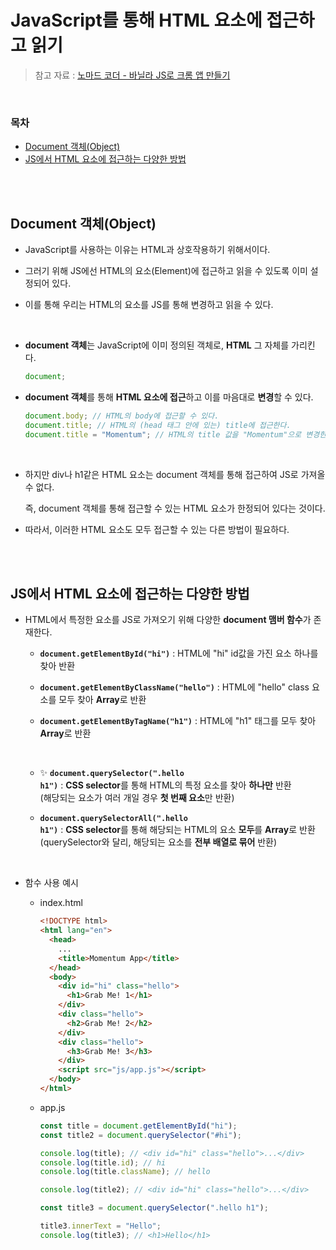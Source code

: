 # JavaScript를 통해 HTML 요소에 접근하고 읽기

> 참고 자료 : <a href="https://nomadcoders.co/javascript-for-beginners">노마드 코더 - 바닐라 JS로 크롬 앱 만들기</a>

<br/>

### 목차

- <a href="https://github.com/SangYoonLee1231/TIL/blob/main/JavaScript/html_javascript.md#document-%EA%B0%9D%EC%B2%B4object">Document 객체(Object)</a>
- <a href="https://github.com/SangYoonLee1231/TIL/blob/main/JavaScript/html_javascript.md#js%EC%97%90%EC%84%9C-html-%EC%9A%94%EC%86%8C%EC%97%90-%EC%A0%91%EA%B7%BC%ED%95%98%EB%8A%94-%EB%8B%A4%EC%96%91%ED%95%9C-%EB%B0%A9%EB%B2%95">JS에서 HTML 요소에 접근하는 다양한 방법</a>

<br/><br/>

## Document 객체(Object)

- JavaScript를 사용하는 이유는 HTML과 상호작용하기 위해서이다.

- 그러기 위해 JS에선 HTML의 요소(Element)에 접근하고 읽을 수 있도록 이미 설정되어 있다.

- 이를 통해 우리는 HTML의 요소를 JS를 통해 변경하고 읽을 수 있다.

<br/>

- <strong>document 객체</strong>는 JavaScript에 이미 정의된 객체로, <strong>HTML</strong> 그 자체를 가리킨다.

  ```javascript
  document;
  ```

- <strong>document 객체</strong>를 통해 <strong>HTML 요소에 접근</strong>하고 이를 마음대로 <strong>변경</strong>할 수 있다.

  ```javascript
  document.body; // HTML의 body에 접근할 수 있다.
  document.title; // HTML의 (head 태그 안에 있는) title에 접근한다.
  document.title = "Momentum"; // HTML의 title 값을 "Momentum"으로 변경한다.
  ```

<br/>

- 하지만 div나 h1같은 HTML 요소는 document 객체를 통해 접근하여 JS로 가져올 수 없다.  

  즉, document 객체를 통해 접근할 수 있는 HTML 요소가 한정되어 있다는 것이다.

- 따라서, 이러한 HTML 요소도 모두 접근할 수 있는 다른 방법이 필요하다.

<br/><br/>

## JS에서 HTML 요소에 접근하는 다양한 방법

- HTML에서 특정한 요소를 JS로 가져오기 위해 다양한 <strong>document 맴버 함수</strong>가 존재한다.

  - <strong><code>document.getElementById("hi")</code></strong> : HTML에 "hi" id값을 가진 요소 하나를 찾아 반환
  - <strong><code>document.getElementByClassName("hello")</code></strong> : HTML에 "hello" class 요소를 모두 찾아 <strong>Array</strong>로 반환

  - <strong><code>document.getElementByTagName("h1")</code></strong> : HTML에 "h1" 태그를 모두 찾아 <strong>Array</strong>로 반환

  <br/>

  - ✨ <strong><code>document.querySelector(".hello h1")</code></strong> : <strong>CSS selector</strong>를 통해 HTML의 특정 요소를 찾아 <strong>하나만</strong> 반환  
    (해당되는 요소가 여러 개일 경우 <strong>첫 번째 요소</strong>만 반환)

  - <strong><code>document.querySelectorAll(".hello h1")</code></strong> : <strong>CSS selector</strong>를 통해 해당되는 HTML의 요소 <strong>모두</strong>를 <strong>Array</strong>로 반환  
     (querySelector와 달리, 해당되는 요소를 <strong>전부 배열로 묶어</strong> 반환)

<br/>

- 함수 사용 예시

  - index.html

    ```html
    <!DOCTYPE html>
    <html lang="en">
      <head>
        ...
        <title>Momentum App</title>
      </head>
      <body>
        <div id="hi" class="hello">
          <h1>Grab Me! 1</h1>
        </div>
        <div class="hello">
          <h2>Grab Me! 2</h2>
        </div>
        <div class="hello">
          <h3>Grab Me! 3</h3>
        </div>
        <script src="js/app.js"></script>
      </body>
    </html>
    ```

  - app.js

    ```javascript
    const title = document.getElementById("hi");
    const title2 = document.querySelector("#hi");

    console.log(title); // <div id="hi" class="hello">...</div>
    console.log(title.id); // hi
    console.log(title.className); // hello

    console.log(title2); // <div id="hi" class="hello">...</div>

    const title3 = document.querySelector(".hello h1");

    title3.innerText = "Hello";
    console.log(title3); // <h1>Hello</h1>
    ```

